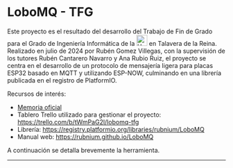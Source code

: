 # LoboMQ - TFG

Este proyecto es el resultado del desarrollo del Trabajo de Fin de Grado para el Grado de Ingeniería Informática de la <a href="https://www.uclm.es/es/toledo/fcsociales/grado-informatica"><img src="https://esi.uclm.es/assets/uploads/2022/03/logo_uclm.png" alt="Universidad de Castilla-La Mancha" height="25em"/></a> en Talavera de la Reina. Realizado en julio de 2024 por Rubén Gomez Villegas, con la supervisión de los tutores Rubén Cantarero Navarro y Ana Rubio Ruiz, el proyecto se centra en el desarrollo de un protocolo de mensajería ligera para placas ESP32 basado en MQTT y utilizando ESP-NOW, culminando en una librería publicada en el registro de PlatformIO.

Recursos de interés:
- [Memoria oficial](/tfg_report/TFG_GomezRuben_ProtocoloESPNOWMQTT.pdf)
- Tablero Trello utilizado para gestionar el proyecto: <https://trello.com/b/tWmPaG2l/lobomq-tfg>
- Librería: <https://registry.platformio.org/libraries/rubnium/LoboMQ>
- Manual web: <https://rubnium.github.io/LoboMQ>

A continuación se detalla brevemente la herramienta.

-----
